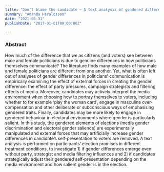 ```yaml
---
title: "Don’t blame the candidate — A text analysis of gendered differences in the self-presentation of politicians in a lab experiment"
summary: "Amanda Haraldsson"
date: "2021-03-31"
publishDate: "2017-01-01T00:00:00Z"

---
```


### Abstract

How much of the difference that we as citizens (and voters) see between male and female politicians is due to genuine differences in how politicians themselves communicate? The literature finds many examples of how male and female politicians are different from one another. Yet, what is often left out of analyses of gender differences in politicians’ communication is empirically examining the effect of external forces in creating the gender difference: the effect of party pressures, campaign strategists and filtering effects of media. Moreover, candidates may actively interpret the media environment when choosing how to portray themselves to voters, including whether to for example ‘play the woman card’, engage in masculine over-compensation and other deliberate or subconscious ways of emphasising gendered traits. Finally, candidates may be more likely to engage in gendered behaviour in electoral environments where gender is particularly salient. In this study, the gendered elements of elections (media gender discrimination and electoral gender salience) are experimentally manipulated and external forces that may artificially increase gender differences in candidate’s self-presentation to voters are removed. A text analysis is performed on participants’ election promises in different treatment conditions, to investigate 1) if gender differences emerge even without party, strategist and media filtering influences and 2) if candidates strategically adjust their gendered self-presentation depending on the media environment and how salient gender is in the election.
